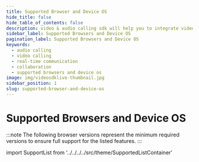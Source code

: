 ```yaml
---
title: Supported Browser and Device OS
hide_title: false
hide_table_of_contents: false
description: video & audio calling sdk will help you to integrate video & audio calling in your application.
sidebar_label: Supported Browsers and Device OS
pagination_label: Supported Browsers and Device OS
keywords:
  - audio calling
  - video calling
  - real-time communication
  - collaboration
  - supported browsers and device os
image: img/videosdklive-thumbnail.jpg
sidebar_position: 1
slug: supported-browser-and-device-os
---
```


# Supported Browsers and Device OS

:::note
The following browser versions represent the minimum required versions to ensure full support for the listed features.
:::

import SupportList from '../../../../src/theme/SupportedListContainer'

<SupportList isSDKListInclude={true} />
